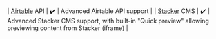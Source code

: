 | [Airtable](../guides/airtable-api/use-airtable) API | :heavy_check_mark: | Advanced Airtable API support |
| [Stacker](../guides/stacker-cms/use-stacker) CMS | :heavy_check_mark: | Advanced Stacker CMS support, with built-in "Quick preview" allowing previewing content from Stacker (iframe) |

